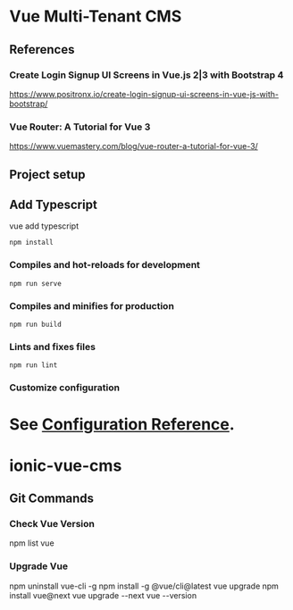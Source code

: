 # Vue Multi-Tenant CMS

## References
### Create Login Signup UI Screens in Vue.js 2|3 with Bootstrap 4
https://www.positronx.io/create-login-signup-ui-screens-in-vue-js-with-bootstrap/
### Vue Router: A Tutorial for Vue 3
https://www.vuemastery.com/blog/vue-router-a-tutorial-for-vue-3/


## Project setup
## Add Typescript
vue add typescript
```
npm install
```

### Compiles and hot-reloads for development
```
npm run serve
```

### Compiles and minifies for production
```
npm run build
```

### Lints and fixes files
```
npm run lint
```

### Customize configuration
See [Configuration Reference](https://cli.vuejs.org/config/).
=======
# ionic-vue-cms

## Git Commands
### Check Vue Version
npm list vue
### Upgrade Vue 
npm uninstall vue-cli -g
npm install -g @vue/cli@latest
vue upgrade
npm install vue@next
vue upgrade --next
vue --version
